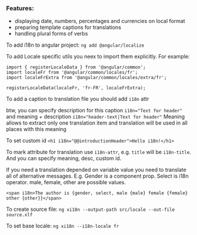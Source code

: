 ### Features: 
- displaying date, numbers, percentages and currencies on local format
- preparing template captions for translations
- handling plural forms of verbs

To add i18n to angular project: `ng add @angular/localize`

To add Locale specific utils you neex to import them explicitly. For example:
```
import { registerLocaleData } from '@angular/common';
import localeFr from '@angular/common/locales/fr';
import localeFrExtra from '@angular/common/locales/extra/fr';

registerLocaleData(localeFr, 'fr-FR', localeFrExtra);
```

To add a caption to translation file you should add `i18n` attr

btw, you can specify description for this caption `i18n="Text for header"` and meaning + description
`i18n="header-text|Text for header"`
Meaning allows to extract only one translation item and translation will be used in all places with this meaning

To set custom id `<h1 i18n="@@introductionHeader">Hello i18n!</h1>`

To mark attribute for translation use `i18n-attr`, e.g. `title` will be `i18n-title`. And you can specify meaning, desc, custom id.

If you need a translation depended on variable value you need to translate all of alternative messages.
E.g. Gender is a component prop. Select is i18n operator. male, female, other are possible values.
```
<span i18n>The author is {gender, select, male {male} female {female} other {other}}</span>
```

To create source file: `ng xi18n --output-path src/locale --out-file source.xlf `

To set base locale: `ng xi18n --i18n-locale fr`
